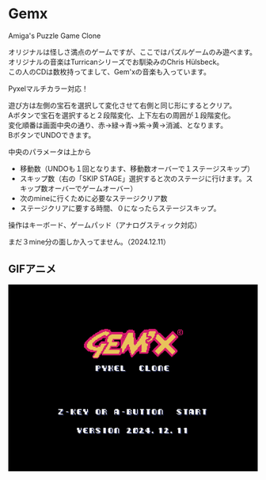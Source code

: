 # Gemx
Amiga's Puzzle Game Clone  

オリジナルは怪しさ満点のゲームですが、ここではパズルゲームのみ遊べます。  
オリジナルの音楽はTurricanシリーズでお馴染みのChris Hülsbeck。  
この人のCDは数枚持ってまして、Gem'xの音楽も入っています。  

Pyxelマルチカラー対応！  
  
遊び方は左側の宝石を選択して変化させて右側と同じ形にするとクリア。  
Aボタンで宝石を選択すると２段階変化、上下左右の周囲が１段階変化。  
変化順番は画面中央の通り、赤→緑→青→紫→黄→消滅、となります。  
BボタンでUNDOできます。  
  
中央のパラメータは上から  
- 移動数（UNDOも１回となります、移動数オーバーで１ステージスキップ）
- スキップ数（右の「SKIP STAGE」選択すると次のステージに行けます。スキップ数オーバーでゲームオーバー）
- 次のmineに行くために必要なステージクリア数
- ステージクリアに要する時間、０になったらステージスキップ。

操作はキーボード、ゲームパッド（アナログスティック対応）  
  
まだ３mine分の面しか入ってません。（2024.12.11）  


## GIFアニメ
![GIF](gemx_play_1211.gif)
